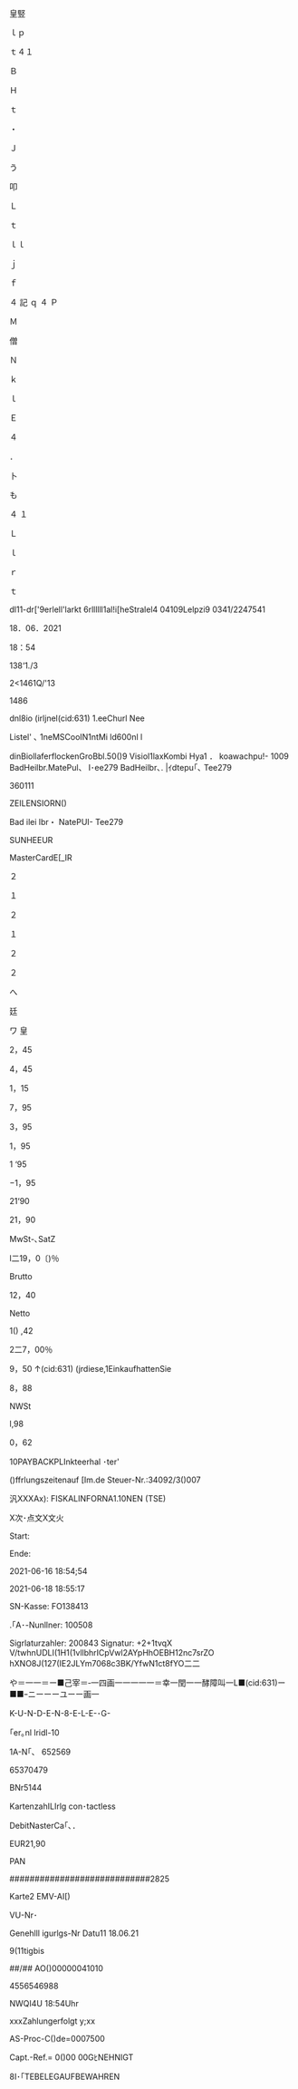 皇竪

ｌｐ

ｔ４１

Ｂ

Ｈ

ｔ

・

Ｊ

う

叩

Ｌ

ｔ

ｌｌ

ｊ

ｆ

４
記
ｑ
４
Ｐ

Ｍ

僧

Ｎ

ｋ

ｌ

Ｅ

４

．

卜

も

４
１

Ｌ

ｌ

ｒ

ｔ

dl11-dr['9erlell'larkt
6rllllll1al!i[heStralel4
04109Lelpzi9
0341/2247541

18．06．2021

18：54

138‘1./3

2<1461Q/'13

1486

dnl8io (irljnel(cid:631) 1.eeChurl Nee

Listel' ､ 1neMSCooIN1ntMi ld600nl l

dinBiollaferflockenGroBbl.50()9
Visiol1laxKombi Hya1 ．
koawachpu!- 1009
BadHeilbr.MatePul、 I･ee279
BadHeilbr､. |ｲdtepu｢､ Tee279

360111

ZEILENSIORN()

Bad ilei lbr・ NatePUI- Tee279

SUNHEEUR

MasterCardE[_IR

２

１

２

１

２

２

へ

廷

ワ
皇

2，45

4，45

1，15

7，95

3，95

1，95

1 ‘95

−1，95

21‘90

21，90

MwSt-､SatZ

l二19，0〔)％

Brutto

12，40

Netto

1() ,42

2二7，00％

9，50
↑(cid:631) (jrdiese,1EinkaufhattenSie

8，88

NWSt

l,98

0，62

10PAYBACKPLInkteerhal ･ter'

()ffrlungszeitenauf [Im.de
Steuer-Nr.:34092/3()007

汎XXXAx): FISKALINFORNA1.10NEN (TSE)

X次･点文X文火

Start:

Ende:

2021-06-16 18:54;54

2021-06-18 18:55:17

SN-Kasse: FO138413

.｢A･-Nunllner: 100508

Sigrlaturzahler: 200843
Signatur: +2+1tvqX
V/twhnUDLI(1H1(1vllbhrICpVwl2AYpHhOEBH12nc7srZO
hXNO8J(127(IE2JLYm7068c3BK/YfwN1ct8fYO二二

や＝一一＝ー■己宰＝‐一四画一一一一一＝幸一閏一一酵障叫一L■(cid:631)ー■■ｰニーーーユーー画一

K-U-N-D-E-N-8-E-L-E-･G-

｢er｡nl lridl-10

1A-N｢、 652569

65370479

BNr5144

KartenzahILIrlg
con･tactless

DebitNasterCa｢､．

EUR21,90

PAN

############################2825

Karte2
EMV-AI[)

VU-Nr･

Genehlll igurlgs-Nr
Datu11 18.06.21

9(11tigbis

##/##
AO()00000041010

4556546988

NWQI4U
18:54Uhr

xxxZahlungerfolgt y;xx

AS-Proc-C()de=0007500

Capt.-Ref.= 0()00
00GﾋNEHNIGT

8I･｢TEBELEGAUFBEWAHREN

